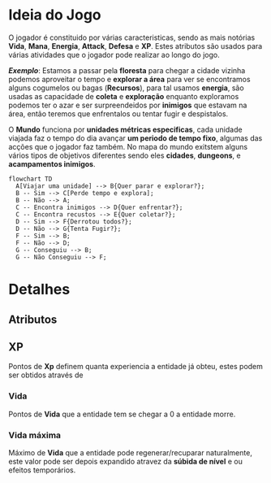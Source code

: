 # Ideia do Jogo

O jogador é constituido por várias caracteristicas, sendo as mais notórias **Vida**, **Mana**, **Energia**, **Attack**, **Defesa** e **XP**.
Estes atributos são usados para várias atividades que o jogador pode realizar ao longo do jogo.

***Exemplo***: Estamos a passar pela **floresta** para chegar a cidade vizinha podemos aproveitar o tempo e **explorar a área** para ver se encontramos alguns cogumelos ou bagas (**Recursos**), para tal usamos **energia**, são usadas as capacidade de **coleta** e **exploração** enquanto exploramos podemos ter o azar e ser surpreendeidos por **inimigos** que estavam na área, então teremos que enfrentalos ou tentar fugir e despistalos.

O **Mundo** funciona por **unidades métricas especificas**, cada unidade viajada faz o tempo do dia avançar **um periodo de tempo fixo**, algumas das acções que o jogador faz também. No mapa do mundo exitstem alguns vários tipos de objetivos diferentes sendo eles **cidades**, **dungeons**, e **acampamentos inimigos**.

```mermaid
flowchart TD
  A[Viajar uma unidade] --> B{Quer parar e explorar?};
  B -- Sim --> C[Perde tempo e explora];
  B -- Não --> A;
  C -- Encontra inimigos --> D{Quer enfrentar?};
  C -- Encontra recustos --> E{Quer coletar?};
  D -- Sim --> F{Derrotou todos?};
  D -- Não --> G{Tenta Fugir?};
  F -- Sim --> B;
  F -- Não --> D;
  G -- Conseguiu --> B;
  G -- Não Conseguiu --> F;

```

# Detalhes

## Atributos

## XP

Pontos de **Xp** definem quanta experiencia a entidade já obteu, estes podem ser obtidos através de

### Vida

Pontos de **Vida** que a entidade tem se chegar a 0 a entidade morre.

### Vida máxima

Máximo de **Vida** que a entidade pode regenerar/recuparar naturalmente, este valor pode ser depois expandido atravez da **súbida de nível** e ou efeitos temporários.

